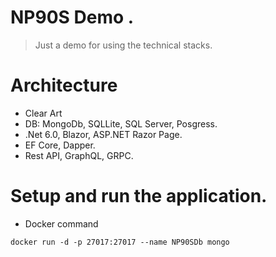 # NP90S Demo .

>Just a demo for using the technical stacks.

# Architecture

- Clear Art
- DB: MongoDb, SQLLite, SQL Server, Posgress.
- .Net 6.0, Blazor, ASP.NET Razor Page.
- EF Core, Dapper.
- Rest API, GraphQL, GRPC.

# Setup and run the application.

- Docker command
```dockerfile
docker run -d -p 27017:27017 --name NP90SDb mongo 

````